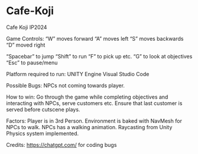 # Cafe-Koji
 Cafe Koji IP2024

Game Controls:
“W” moves forward
“A” moves left
“S” moves backwards
“D” moved right

“Spacebar” to jump
“Shift” to run
“F” to pick up etc.
“G” to look at objectives
“Esc” to pause/menu


Platform required to run:
UNITY Engine
Visual Studio Code

Possible Bugs:
NPCs not coming towards player.


How to win:
Go through the game while completing objectives and interacting with NPCs, serve customers etc.
Ensure that last customer is served before cutscene plays.


Factors:
Player is in 3rd Person.
Environment is baked with NavMesh for NPCs to walk. 
NPCs has a walking animation.
Raycasting from Unity Physics system implemented.



Credits:
https://chatgpt.com/ for coding bugs
